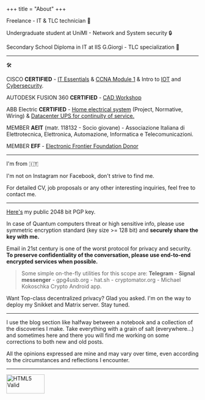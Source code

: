 +++
title = "About"
+++

Freelance - IT & TLC technician &#128295; 

Undergraduate student at UniMI - Network and System security &#128274;

Secondary School Diploma in IT at IIS G.Giorgi - TLC specialization &#128225;

-------

&#128736;          

CISCO **CERTIFIED** - <a href="https://www.dropbox.com/s/7xzfdqn0c3u1zp5/itessential.PNG?dl=0">IT Essentials</a> & <a href="https://www.dropbox.com/s/78p4k3ze7a8quk7/ccna.png?dl=0">CCNA Module 1</a> & Intro to <a href="https://www.dropbox.com/s/m1tplqomaxnpdmg/iot.png?dl=0">IOT</a> and <a href="https://www.dropbox.com/s/6vv2yqbttm8m4mi/cybersec.PNG?dl=0">Cybersecurity</a>.     

AUTODESK FUSION 360 **CERTIFIED** - <a href="https://www.dropbox.com/s/e5lbpv1fbtn6pld/autodesk.PNG?dl=0">CAD Workshop</a>  

ABB Electric **CERTIFIED** - <a href="https://www.dropbox.com/s/7pu72rnpcl3lh64/abb1.PNG?dl=0">Home electrical system</a> (Project, Normative, Wiring) & <a href="https://www.dropbox.com/s/fconsrmgneclf4e/abb2.PNG?dl=0">Datacenter UPS for continuity of service.</a>

MEMBER **AEIT** (matr. 118132 - Socio giovane) - Associazione Italiana di Elettrotecnica, Elettronica, Automazione, Informatica e Telecomunicazioni.

MEMBER **EFF** - <a href="https://www.dropbox.com/s/k16zkfarz5qr76v/eff.jpg?dl=0">Electronic Frontier Foundation Donor</a>

-------

I'm from 🇮🇹

I'm not on Instagram nor Facebook, don't strive to find me.

For detailed CV, job proposals or any other interesting inquiries, feel free to contact me. 

-------

<a href="https://www.fumagalli-mf.vision/pgp-mf.asc">Here's</a> my public 2048 bit PGP key.

In case of Quantum computers threat or high sensitive info, please use symmetric encryption standard (key size >= 128 bit) and **securely share the key with me.**

Email in 21st century is one of the worst protocol for privacy and security. **To preserve confidentiality of the conversation, please use end-to-end encrypted services when possible.**

>Some simple on-the-fly utilities for this scope are: **Telegram** - **Signal messenger** - gpg4usb.org - hat.sh - cryptomator.org - Michael Kokoschka Crypto Android app.

Want Top-class decentralized privacy? Glad you asked. I'm on the way to deploy my Snikket and Matrix server. Stay tuned.

-------

I use the blog section like halfway between a notebook and a collection of the discoveries I make. Take everything with a grain of salt (everywhere...) and sometimes here and there you will find me working on some corrections to both new and old posts.

All the opinions expressed are mine and may vary over time, even according to the circumstances and reflections I encounter.

-------

<a href="https://html5.validator.nu/?doc=https%3A%2F%2Ffumagalli-mf.vision%2F">
    <img src="img/v.svg" alt="HTML5 Valid" viewBox="0 0 60 55" width="100" height="50" id="htmlvalid"/>
</a>
